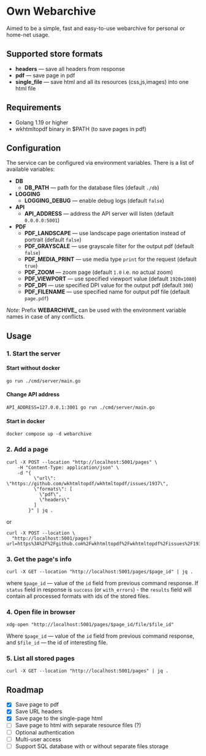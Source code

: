 # Own Webarchive

Aimed to be a simple, fast and easy-to-use webarchive for personal or home-net usage.

## Supported store formats

* **headers** — save all headers from response
* **pdf** — save page in pdf
* **single_file** — save html and all its resources (css,js,images) into one html file

## Requirements 

* Golang 1.19 or higher
* wkhtmltopdf binary in $PATH (to save pages in pdf)

## Configuration

The service can be configured via environment variables. There is a list of available
variables:

* **DB**
  * **DB_PATH** — path for the database files (default `./db`)
* **LOGGING**
  * **LOGGING_DEBUG** — enable debug logs (default `false`)
* **API**
  * **API_ADDRESS** — address the API server will listen (default `0.0.0.0:5001`)
* **PDF**
  * **PDF_LANDSCAPE** — use landscape page orientation instead of portrait (default `false`)
  * **PDF_GRAYSCALE** — use grayscale filter for the output pdf (default `false`)
  * **PDF_MEDIA_PRINT** — use media type `print` for the request (default `true`)
  * **PDF_ZOOM** — zoom page (default `1.0` i.e. no actual zoom)
  * **PDF_VIEWPORT** — use specified viewport value (default `1920x1080`)
  * **PDF_DPI** — use specified DPI value for the output pdf (default `300`)
  * **PDF_FILENAME** — use specified name for output pdf file (default `page.pdf`)


*Note*: Prefix **WEBARCHIVE_** can be used with the environment variable names 
in case of any conflicts.

## Usage

### 1. Start the server

#### Start without docker
```shell
go run ./cmd/server/main.go
```

#### Change API address
```shell
API_ADDRESS=127.0.0.1:3001 go run ./cmd/server/main.go
```

#### Start in docker

```shell
docker compose up -d webarchive
```

### 2. Add a page

```shell
curl -X POST --location "http://localhost:5001/pages" \
    -H "Content-Type: application/json" \
    -d "{
          \"url\": \"https://github.com/wkhtmltopdf/wkhtmltopdf/issues/1937\",
          \"formats\": [
            \"pdf\",
            \"headers\"
          ]
        }" | jq .
```

or

```shell
curl -X POST --location \
  "http://localhost:5001/pages?url=https%3A%2F%2Fgithub.com%2Fwkhtmltopdf%2Fwkhtmltopdf%2Fissues%2F1937&formats=pdf%2Cheaders&description=Foo+Bar"
```

### 3. Get the page's info

```shell
curl -X GET --location "http://localhost:5001/pages/$page_id" | jq .
```
where `$page_id` — value of the `id` field from previous command response.
If `status` field in response is `success` (or `with_errors`) - the `results` field
will contain all processed formats with ids of the stored files.

### 4. Open file in browser

```shell
xdg-open "http://localhost:5001/pages/$page_id/file/$file_id"
```
Where  `$page_id` — value of the `id` field from previous command response, and
`$file_id` — the id of interesting file.

### 5. List all stored pages

```shell
curl -X GET --location "http://localhost:5001/pages" | jq .
```

## Roadmap

- [x] Save page to pdf 
- [x] Save URL headers
- [x] Save page to the single-page html
- [ ] Save page to html with separate resource files (?)
- [ ] Optional authentication
- [ ] Multi-user access
- [ ] Support SQL database with or without separate files storage
